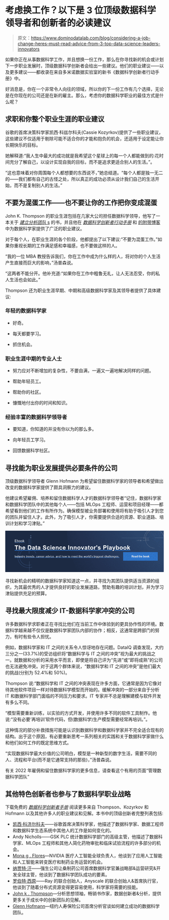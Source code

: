 # 考虑换工作？以下是 3 位顶级数据科学领导者和创新者的必读建议

> 原文：<https://www.dominodatalab.com/blog/considering-a-job-change-heres-must-read-advice-from-3-top-data-science-leaders-innovators>

如果你正在从事数据科学工作，并且想换一份工作，那么在你寻找新的机会或计划下一步职业发展时，顶级数据科学创新者会给出一些建议。他们的职业建议——以及更多建议——都收录在来自多米诺数据实验室的新书《数据科学创新者行动手册》[](https://www.dominodatalab.com/resources/data-science-innovators-playbook)中。

好消息是，你在一个非常令人向往的[](https://fortune.com/education/business/articles/2022/08/17/data-science-jobs-are-a-top-pick-for-gen-z-per-new-glassdoor-report/)领域，所以你的下一份工作有几个选择，无论是在你现在的公司还是在新的雇主。那么，考虑你的数据科学职业的最佳方式是什么呢？

## 求职和你整个职业生涯的职业建议

谷歌的首席决策科学家凯西·科兹尔科夫(Cassie Kozyrkov)提供了一些职业建议，这些建议不仅适用于剔除可能不适合你的才能和抱负的机会，还适用于设定能让你长期快乐的目标。

她解释道:“我人生中最大的成功就是我希望这个星球上的每一个人都能做到的:花时间充分了解自己，以设计实现自我的目标，而不是追求更适合别人的生活。”。

“这也意味着对你周围每个人都想要的东西说不，”她总结道。“每个人都是独一无二的——我们都有自己的古怪之处，所以真正的成功必须从设计我们自己的生活开始，而不是复制别人的生活。”

## 不要为混蛋工作——也不要让你的工作把你变成混蛋

John K. Thompson 的职业生涯包括在几家大公司担任数据科学领导，他写了一本关于 [*建立分析团队* s](https://www.amazon.com/Building-Analytics-Teams-intelligence-improvement/dp/1800203160/ref=sr_1_1?crid=UJ2XMUNAUP4X&keywords=building+analytics+teams+by+john+k.+thompson&qid=1662019912&sprefix=thompson+building+an%2Caps%2C142&sr=8-1) 的书，并且他在 [*数据科学创新者行动手册*](https://www.dominodatalab.com/resources/data-science-innovators-playbook) 和 [的附带博客](https://www.dominodatalab.com/blog/top-innovator-john-thompson-why-managing-analytics-teams-data-scientists-is-a-unique-problem) 中为数据科学家提供了广泛的职业建议。

对于每个人，在职业生涯的各个阶段，他都提出了以下建议:“不要为混蛋工作。”如果你重视长期的工作满足感和幸福感，也不要做这样的人。

“我的一位 MBA 教授告诉我们，你在工作中成为什么样的人，将对你的个人生活产生直接而巨大的影响，”汤普森说。

“这两者不能分开。他补充道:“如果你在工作中粗鲁无礼，让人无法忍受，你的私人生活也会如此。”

Thompson 还为职业生涯早期、中期和高级数据科学家及其领导者提供了具体建议:

### 年轻的数据科学家

*   好奇。

*   每天都要学习。

*   抓住机会。

### 职业生涯中期的专业人士

*   努力应对不断增加的复杂性，不要自满，一遍又一遍地解决同样的问题。

*   帮助年轻员工。

*   帮助你的社区。

*   慷慨地付出你的时间和知识。

### 经验丰富的数据科学领导者

*   要知道，你知道的并没有你以为的那么多。

*   向年轻员工学习。

*   回馈数据科学社区。

## 寻找能为职业发展提供必要条件的公司

顶级数据科学领导者 Glenn Hofmann 为希望留住数据科学家的领导者和希望做出改变的数据科学家提供了颇具洞察力的建议。

他建议希望雇佣、培养和留住数据科学人才的数据科学领导者“记住，数据科学家和数据科学团队中的其他每个人——包括 MLOps 工程师、运营和项目经理——都希望看到他们的工作有所作为。确保模型被业务部署和使用将有助于吸引人才到您的团队并留住人才。此外，为了吸引人才，你需要提供合适的资源、职业道路、培训计划和学习津贴。”

[![Ebook  The Data Science Innovator's Playbook  Industry trends, career advice, and how to meet the world's biggest challenges. Read the book](img/30324421f137a17eb87e63193631070d.png)](https://cta-redirect.hubspot.com/cta/redirect/6816846/b9b000f9-22c1-4169-a302-35fe4dee155c) 

寻找新机会的精明的数据科学家知道这一点，并寻找为其团队提供适当资源的组织，为其最优秀的人才提供良好的职业发展道路，赞助有趣的培训计划，并为学习津贴提供充足的预算。

## 寻找最大限度减少 IT-数据科学家冲突的公司

许多数据科学求职者正在寻找比他们在当前工作中体验到的更具协作性的环境。数据科学越来越不仅仅是数据科学家团队内部的协作；相反，这通常是跨部门的努力，有时有些令人担忧。

例如，数据科学家和 IT 之间的关系令人惊讶地存在问题。DataIQ 调查发现，大约三分之一(33.7%)的受访组织将“数据科学与 IT 之间的冲突”视为最大的挑战之一。就数据和分析的采用水平而言，即使是将自己评为“先进”或“即将成熟”的公司也无法避免冲突。对于这两个群体来说，“数据科学和 IT 之间的冲突”是他们最大的挑战(分别为 52.4%和 50%)。

Thompson 说:“数据科学和 IT 之间的冲突表现在许多方面，它通常是因为它像对待其他软件项目一样对待数据科学模型而开始的。缓解冲突的一部分来自于分析 IT 和数据科学部门面临的不同压力和要求。IT 专家并不总是理解建模与软件开发有多么不同。

“模型需要重新训练，以实验的方式开发，并使用许多不同的软件工具制作。他说:“没有必要‘再培训’软件代码，但(数据科学)生产模型需要经常再培训。”。

这种情况的部分补救措施可能是认识到数据科学和数据科学家并不完全适合现有的结构。出于这个原因，有必要重新思考一系列相关的实践和关于数据科学家做什么和他们如何工作的既定思维方式。

“实现数据科学最大价值的公司明白，模型是一种新型的数字生活，需要不同的人、流程和平台(而不是它通常支持的那些)，”汤普森说。

有关 2022 年雇佣和留住数据科学家的更多信息，请查看这个有用的页面“管理数据科学团队”

## 其他特色创新者也参与了数据科学职业战略

下载免费的 [*数据科学创新者手册*](https://www.dominodatalab.com/resources/data-science-innovators-playbook) 阅读更多来自 Thompson、Kozyrkov 和 Hofmann 以及其他许多人的职业建议和见解。本书中的顶级创新者完整列表包括:

*   [凯西·科济尔科夫](https://www.dominodatalab.com/blog/googles-kozyrkov-tells-rev-3-data-science-universe-is-expanding-and-incredible-mlops-tools-emerging)——谷歌首席决策科学家，他描述了数据科学家、数据工程师和数据科学生态系统中其他人的工作是如何变化的。
*   Andy Nicholls——GSK PLC 统计数据科学部门的高级主管，他描述了数据科学家、MLOps 工程师和其他人简化药物审批和临床试验流程的许多部分的机会。
*   [Mona g . Flores](https://www.dominodatalab.com/blog/nvidias-mona-flores-medical-ai-and-federated-learning-power-new-innovation)—NVIDIA 医疗人工智能全球负责人，他谈到了应用人工智能和人工智能来转变医疗和制药业务运营的机会。
*   [纳贾特·汗](https://www.dominodatalab.com/blog/how-janssen-is-leveraging-data-science-to-improve-health)——强生公司让桑制药公司首席数据科学官兼战略部&运营研究&开发全球主管，他谈到了数据科学团队成功的要素。
*   [罗伯特·西原](https://www.dominodatalab.com/blog/ray-co-creator-robert-nishihara-how-easy-distributed-computing-changes-everything-in-data-science)——Ray 的联合创始人，Anyscale 的联合创始人&首席执行官，他谈到了随着分布式资源变得更容易使用，科学家将需要的技能。
*   [John k . Thompson](https://www.dominodatalab.com/blog/top-innovator-john-thompson-why-managing-analytics-teams-data-scientists-is-a-unique-problem)—分析思想领袖，畅销书作家，数据创新者&分析，提供更多关于成长中的创新团队的见解。
*   [Glenn Hofmann](https://www.dominodatalab.com/blog/what-the-rise-of-data-science-in-insurance-says-about-the-profession-and-how-its-changing)—纽约人寿保险公司首席分析官谈如何建立成功的数据科学团队。